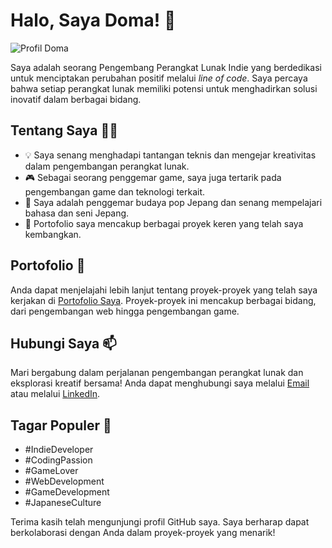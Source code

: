 # Halo, Saya Doma! 👋

![Profil Doma](https://media.discordapp.net/attachments/1074508165028257873/1144934621893640213/1693044061110.jpg?width=864&height=496)

Saya adalah seorang Pengembang Perangkat Lunak Indie yang berdedikasi untuk menciptakan perubahan positif melalui *line of code*. Saya percaya bahwa setiap perangkat lunak memiliki potensi untuk menghadirkan solusi inovatif dalam berbagai bidang.

## Tentang Saya 👨‍💻

- 💡 Saya senang menghadapi tantangan teknis dan mengejar kreativitas dalam pengembangan perangkat lunak.
- 🎮 Sebagai seorang penggemar game, saya juga tertarik pada pengembangan game dan teknologi terkait.
- 🌸 Saya adalah penggemar budaya pop Jepang dan senang mempelajari bahasa dan seni Jepang.
- 🚀 Portofolio saya mencakup berbagai proyek keren yang telah saya kembangkan.

## Portofolio 🌟

Anda dapat menjelajahi lebih lanjut tentang proyek-proyek yang telah saya kerjakan di [Portofolio Saya](https://doma.mfathinhalim.repl.co/). Proyek-proyek ini mencakup berbagai bidang, dari pengembangan web hingga pengembangan game.

## Hubungi Saya 📫

Mari bergabung dalam perjalanan pengembangan perangkat lunak dan eksplorasi kreatif bersama! Anda dapat menghubungi saya melalui [Email](mailto:halimfathin7@gmail.com) atau melalui [LinkedIn](https://www.linkedin.com/in/m-fathin-halim-8b8198288/).

## Tagar Populer 🔖

- #IndieDeveloper
- #CodingPassion
- #GameLover
- #WebDevelopment
- #GameDevelopment
- #JapaneseCulture

Terima kasih telah mengunjungi profil GitHub saya. Saya berharap dapat berkolaborasi dengan Anda dalam proyek-proyek yang menarik!

